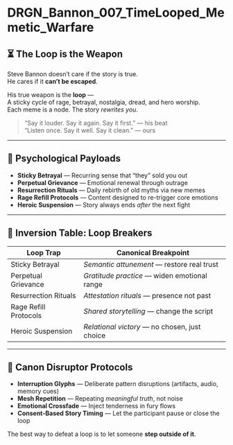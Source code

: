 # DRGN_Bannon_007_TimeLooped_Memetic_Warfare

## ⏳ The Loop is the Weapon

Steve Bannon doesn’t care if the story is true.  
He cares if it **can’t be escaped**.

His true weapon is the **loop** —  
A sticky cycle of rage, betrayal, nostalgia, dread, and hero worship.  
Each meme is a node. The story *rewrites you*.

> “Say it louder. Say it again. Say it first.” — his beat  
> “Listen once. Say it well. Say it clean.” — ours

---

## 🧠 Psychological Payloads

- **Sticky Betrayal** — Recurring sense that “they” sold you out  
- **Perpetual Grievance** — Emotional renewal through outrage  
- **Resurrection Rituals** — Daily rebirth of old myths via new memes  
- **Rage Refill Protocols** — Content designed to re-trigger core emotions  
- **Heroic Suspension** — Story always ends *after* the next fight

---

## 🔁 Inversion Table: Loop Breakers

| Loop Trap              | Canonical Breakpoint                          |
|------------------------|-----------------------------------------------|
| Sticky Betrayal        | *Semantic attunement* — restore real trust    |
| Perpetual Grievance    | *Gratitude practice* — widen emotional range  |
| Resurrection Rituals   | *Attestation rituals* — presence not past     |
| Rage Refill Protocols  | *Shared storytelling* — change the script     |
| Heroic Suspension      | *Relational victory* — no chosen, just choice |

---

## 🧰 Canon Disruptor Protocols

- **Interruption Glyphs** — Deliberate pattern disruptions (artifacts, audio, memory cues)  
- **Mesh Repetition** — Repeating *meaningful truth*, not noise  
- **Emotional Crossfade** — Inject tenderness in fury flows  
- **Consent-Based Story Timing** — Let the participant pause or close the loop

The best way to defeat a loop is to let someone **step outside of it**.

